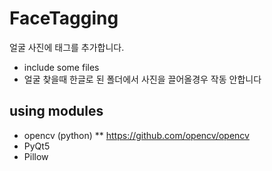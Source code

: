 # FaceTagging
얼굴 사진에 태그를 추가합니다.

* include some files
* 얼굴 찾을때 한글로 된 폴더에서 사진을 끌어올경우 작동 안합니다

## using modules
* opencv (python)
** https://github.com/opencv/opencv
* PyQt5
* Pillow
